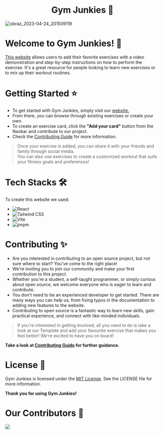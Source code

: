  <h1 align="center">
 Gym Junkies 💫
 </h1>
 
![obraz_2023-04-24_201509119](https://user-images.githubusercontent.com/97764356/234081493-ca1a49c3-c27b-4d22-9f20-5b24abbf3350.png)

# Welcome to Gym Junkies! 🙌
[This website](https://gymjunkies.netlify.app/) allows users to add their favorite exercises with a video demonstration and step-by-step instructions on how to perform the exercise. It's a great resource for people looking to learn new exercises or to mix up their workout routines.

# Getting Started ⭐

+ To get started with Gym Junkies, simply visit our [website.](https://gymjunkies.netlify.app/) 
+ From there, you can browse through existing exercises or create your own.
+ To create an exercise card, click the **"Add your card"** button from the Navbar and contribute to our project. 
+ Check the [Contributing Guide](/Contributing.md) for more information.

> Once your exercise is added, you can share it with your friends and family through social media.  <br>
> You can also use exercises to create a customized workout that suits your fitness goals and preferences!

# Tech Stacks 🛠️

To create this website we used:

- ![React](https://img.shields.io/badge/React-20232A?style=for-the-badge&logo=react&logoColor=61DAFB)
- ![Tailwind CSS](https://img.shields.io/badge/Tailwind_CSS-38B2AC?style=for-the-badge&logo=tailwind-css&logoColor=white)
- ![Vite](https://img.shields.io/badge/Vite-B73BFE?style=for-the-badge&logo=vite&logoColor=FFD62E)
- ![pnpm](https://img.shields.io/badge/npm-CB3837?style=for-the-badge&logo=npm&logoColor=white)

# Contributing ✨

+ Are you interested in contributing to an open source project, but not sure where to start? You've come to the right place!
+ We're inviting you to join our community and make your first contribution to this project. 
+ Whether you're a student, a self-taught programmer, or simply curious about open source, we welcome everyone who is eager to learn and contribute.
+ You don't need to be an experienced developer to get started. There are many ways you can help us, from fixing typos in the documentation to adding new features to the website.
+ Contributing to open source is a fantastic way to learn new skills, gain practical experience, and connect with like-minded individuals.

> If you're interested in getting involved, all you need to do is take a look at our Template and add your favourite exercise that makes you feel better! We're excited to have you on board!

**Take a look at [Contributing Guide](/Contributing.md) for further guidance.**

# License 📝

Gym Junkies is licensed under the [MIT License](/LICENSE). See the LICENSE file for more information.

**Thank you for using Gym Junkies!**

# Our Contributors 🤝

<a href="https://github.com/gabrysia694/Gym-Junkies/graphs/contributors">
  <img src="https://contrib.rocks/image?repo=gabrysia694/Gym-Junkies" />
</a>

